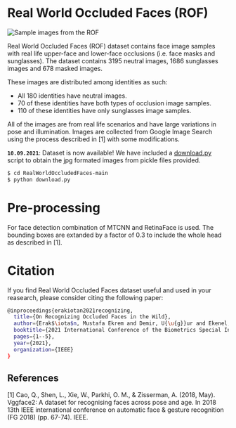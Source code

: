 # Real World Occluded Faces (ROF)

![Sample images from the ROF](resources/sample_data.png)


Real World Occluded Faces (ROF) dataset contains face image samples with real life upper-face and lower-face occlusions (i.e. face masks and sunglasses). The dataset contains 3195 neutral images, 1686 sunglasses images and 678 masked images.

These images are distributed among identities as such:
- All 180 identities have neutral images.
- 70 of these identities have both types of occlusion image samples.
- 110 of these identities have only sunglasses image samples.

All of the images are from real life scenarios and have large variations in pose and illumination. Images are collected from Google Image Search using the process described in [1] with some modifications.

**`10.09.2021`**: Dataset is now available! We have included a [download.py](https://github.com/ekremerakin/RealWorldOccludedFaces/blob/main/download.py) script to obtain the jpg formated images from pickle files provided.

```bash
$ cd RealWorldOccludedFaces-main
$ python download.py
```

# Pre-processing
For face detection combination of MTCNN and RetinaFace is used. The bounding boxes are extanded by a factor of 0.3 to include the whole head as described in [1].

# Citation
If you find Real World Occluded Faces dataset useful and used in your reasearch, please consider citing the following paper:

```bash
@inproceedings{erakiotan2021recognizing,
  title={On Recognizing Occluded Faces in the Wild},
  author={Erak$\iota$n, Mustafa Ekrem and Demir, U{\u{g}}ur and Ekenel, Haz$\iota$m Kemal},
  booktitle={2021 International Conference of the Biometrics Special Interest Group (BIOSIG)},
  pages={1--5},
  year={2021},
  organization={IEEE}
}
```

## References
[1] Cao, Q., Shen, L., Xie, W., Parkhi, O. M., & Zisserman, A. (2018, May). Vggface2: A dataset for recognising faces across pose and age. In 2018 13th IEEE international conference on automatic face & gesture recognition (FG 2018) (pp. 67-74). IEEE.
